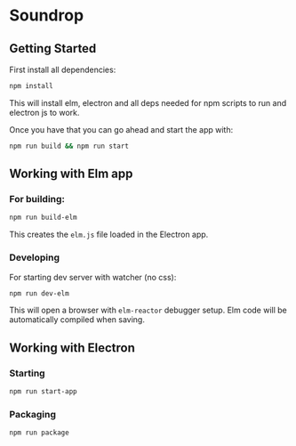 # Soundrop

Getting Started
---------------

First install all dependencies:
```bash
npm install
```
This will install elm, electron and all deps needed for npm scripts to run and electron js to work.

Once you have that you can go ahead and start the app with:
```bash
npm run build && npm run start
```


Working with Elm app
-----------------------
### For building:

```bash
npm run build-elm
```
This creates the `elm.js` file loaded in the Electron app.

### Developing
For starting dev server with watcher (no css):

```bash
npm run dev-elm
```
This will open a browser with `elm-reactor` debugger setup.
Elm code will be automatically compiled when saving.

Working with Electron
------------

### Starting

```bash
npm run start-app
```
### Packaging

```bash
npm run package
```
